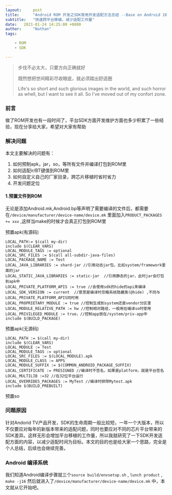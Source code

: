 ```yaml
---
layout:     post
title:      "Android ROM 开发之SDK常用开发适配方法总结 --Base on Android 10.0"
subtitle:   "快速跨平台移植，减少适配工作量"
date:   2021-01-24 14:25:00 +0800
author:     "Nathan"
tags:

    - ROM
    - SDK

---
```


> 步伐不必太大，只要方向正确就好
>
> 既然想把世间精彩尽收眼底，就必须踏出舒适圈
>
> Life's so short and such glorious images in the world, and such horror as whell, but I want to see it all. So I've moved out of my confort zone.



### 前言

做了ROM开发也有一段时间了，平台SDK方面开发维护方面也多少积累了一些经验，现在分享给大家，希望对大家有帮助

### 解决问题

本文主要解决的问题有：

1. 如何预制apk，jar，so，等所有文件并编译打包到ROM里
2. 如何适配ir/BT键值到ROM里
3. 如何自定义自己的厂家目录，跨芯片移植时省时省力
4. 开发问题定位

#### 1.预置文件到ROM

无论是添加Android.mk,Android.bp等声明了需要编译的文件后，都需要在`/device/manufacturer/device-name/device.mk` 里面加入`PRODUCT_PACKAGES += xxx` ,这样当make的时候才会真正打包到ROM里

预置apk(有源码)

```
LOCAL_PATH:= $(call my-dir)
include $(CLEAR_VARS) 
LOCAL_MODULE_TAGS := optional
LOCAL_SRC_FILES := $(call all-subdir-java-files) 
LOCAL_PACKAGE_NAME := Test
LOCAL_JAVA_LIBRARIES := shard-jar //引用动态jar包，比如system/framework里面的jar
LOCAL_STATIC_JAVA_LIBRARIES := static-jar  //引用静态的jar，此时jar会打包到apk中
LOCAL_PRIVATE_PLATFORM_APIS := true //会使用sdk的hide的api来编译
LOCAL_SDK_VERSION := current  //意思是编译时忽略系统隐藏类(@hide) ,不同与LOCAL_PRIVATE_PLATFORM_APIS同时用
LOCAL_PROPRIETARY_MODULE := true //控制生成到system还是vendor分区里
LOCAL_MODULE_RELATIVE_PATH := hw //控制相对路径，一般用在编译so时使用
LOCAL_PRIVILEGED_MODULE := true，//控制app放在/system/priv-app中
include $(BUILD_PACKAGE)
```

预置apk(无源码)

```
LOCAL_PATH := $(call my-dir)
include $(CLEAR_VARS)
LOCAL_MODULE := Test
LOCAL_MODULE_TAGS := optional 
LOCAL_SRC_FILES := $(LOCAL_MODULE).apk
LOCAL_MODULE_CLASS := APPS
LOCAL_MODULE_SUFFIX := $(COMMON_ANDROID_PACKAGE_SUFFIX) 
LOCAL_CERTIFICATE := PRESIGNED //编译时不签名，如果是platform，就是平台签名
LOCAL_MULTILIB :=32 //在32位平台运行
LOCAL_OVERRIDES_PACKAGES := MyTest //编译时排除Mytest.apk
include $(BUILD_PREBUILT)
```

预置so



### 问题原因

针对Andorid TV产品开发，SDK的生命周期一般比较短，一年一个大版本，所以不仅要应对每年的新版本带来的适配问题，同时也要应对不同的芯片平台带来的SDK差异。这样无形会增加平台移植的工作量，所以我就研究了一下SDK开发适配方面的内容，以减少适配时间为目标。本文的目的也是给大家一个思路，完全是个人总结，后续也会继续完善。

### Android 编译系统

我们知道Android编译步骤就三个`source build/envsetup.sh` , `lunch product` , `make -j16` 然后就进入了`/device/manufacturer/device-name/device.mk` 中，本文就从它开始吧。











